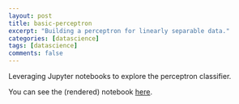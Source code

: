 ```yaml
---
layout: post
title: basic-perceptron
excerpt: "Building a perceptron for linearly separable data."
categories: [datascience]
tags: [datascience]
comments: false
---
```


Leveraging Jupyter notebooks to explore the perceptron classifier.

You can see the (rendered) notebook [here](https://github.com/axiomiety/crashburn/blob/master/jupyter/basic_perceptron.ipynb).
